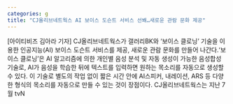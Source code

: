 ```yaml
---
categories: g
title: "CJ올리브네트웍스 AI 보이스 도슨트 서비스 선봬…새로운 관람 문화 제공"
---
```

[아이티비즈 김아라 기자] CJ올리브네트웍스가 갤러리BK와 ‘보이스 클로닝’ 기술을 이용한 인공지능(AI) 보이스 도슨트 서비스를 제공, 새로운 관람 문화를 만들어 나간다.‘보이스 클로닝’은 AI 알고리즘에 의한 개인별 음성 분석 및 자동 생성이 가능한 음성합성 기술로, AI가 음성을 학습한 뒤에 텍스트를 입력하면 원하는 목소리를 자동으로 생성할 수 있다. 이 기술로 별도의 작업 없이 짧은 시간 안에 AI스피커, 내레이션, ARS 등 다양한 형식의 목소리를 자동으로 만들 수 있는 것이 장점이다. CJ올리브네트웍스는 지난 7월 tvN